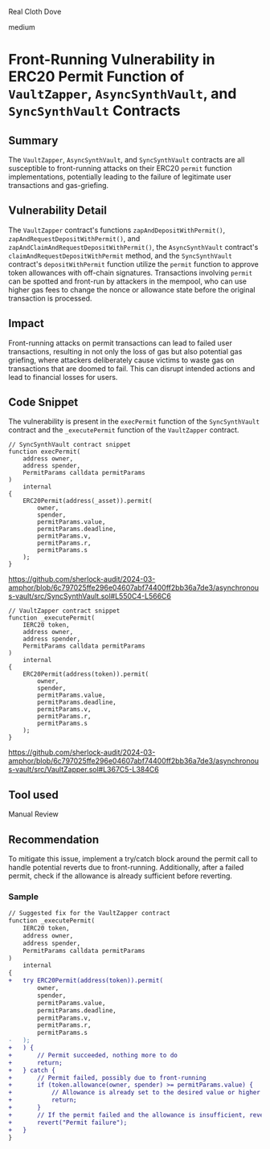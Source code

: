 Real Cloth Dove

medium

# Front-Running Vulnerability in ERC20 Permit Function of `VaultZapper`, `AsyncSynthVault`, and `SyncSynthVault` Contracts

## Summary
The `VaultZapper`, `AsyncSynthVault`, and `SyncSynthVault` contracts are all susceptible to front-running attacks on their ERC20 `permit` function implementations, potentially leading to the failure of legitimate user transactions and gas-griefing.

## Vulnerability Detail
The `VaultZapper` contract's functions `zapAndDepositWithPermit()`, `zapAndRequestDepositWithPermit()`, and `zapAndClaimAndRequestDepositWithPermit()`, the `AsyncSynthVault` contract's `claimAndRequestDepositWithPermit` method, and the `SyncSynthVault` contract's `depositWithPermit` function utilize the `permit` function to approve token allowances with off-chain signatures. Transactions involving `permit` can be spotted and front-run by attackers in the mempool, who can use higher gas fees to change the nonce or allowance state before the original transaction is processed.

## Impact
Front-running attacks on permit transactions can lead to failed user transactions, resulting in not only the loss of gas but also potential gas griefing, where attackers deliberately cause victims to waste gas on transactions that are doomed to fail. This can disrupt intended actions and lead to financial losses for users.

## Code Snippet
The vulnerability is present in the `execPermit` function of the `SyncSynthVault` contract and  the `_executePermit` function of the `VaultZapper` contract.

```solidity
// SyncSynthVault contract snippet
function execPermit(
    address owner,
    address spender,
    PermitParams calldata permitParams
)
    internal
{
    ERC20Permit(address(_asset)).permit(
        owner,
        spender,
        permitParams.value,
        permitParams.deadline,
        permitParams.v,
        permitParams.r,
        permitParams.s
    );
}
```
https://github.com/sherlock-audit/2024-03-amphor/blob/6c797025ffe296e04607abf74400ff2bb36a7de3/asynchronous-vault/src/SyncSynthVault.sol#L550C4-L566C6

```solidity
// VaultZapper contract snippet
function _executePermit(
    IERC20 token,
    address owner,
    address spender,
    PermitParams calldata permitParams
)
    internal
{
    ERC20Permit(address(token)).permit(
        owner,
        spender,
        permitParams.value,
        permitParams.deadline,
        permitParams.v,
        permitParams.r,
        permitParams.s
    );
}
```
https://github.com/sherlock-audit/2024-03-amphor/blob/6c797025ffe296e04607abf74400ff2bb36a7de3/asynchronous-vault/src/VaultZapper.sol#L367C5-L384C6

## Tool used

Manual Review

## Recommendation
To mitigate this issue, implement a try/catch block around the permit call to handle potential reverts due to front-running. Additionally, after a failed permit, check if the allowance is already sufficient before reverting.

### Sample

```diff
// Suggested fix for the VaultZapper contract
function _executePermit(
    IERC20 token,
    address owner,
    address spender,
    PermitParams calldata permitParams
)
    internal
{
+   try ERC20Permit(address(token)).permit(
        owner,
        spender,
        permitParams.value,
        permitParams.deadline,
        permitParams.v,
        permitParams.r,
        permitParams.s
-   );
+   ) {
+       // Permit succeeded, nothing more to do
+       return;
+   } catch {
+       // Permit failed, possibly due to front-running
+       if (token.allowance(owner, spender) >= permitParams.value) {
+           // Allowance is already set to the desired value or higher
+           return;
+       }
+       // If the permit failed and the allowance is insufficient, revert
+       revert("Permit failure");
+   }
}
```
